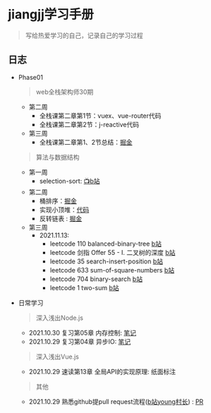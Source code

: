 # jiangjj学习手册

> 写给热爱学习的自己，记录自己的学习过程



## 日志 
- Phase01 
  > web全栈架构师30期
    - 第二周 
      - 全栈课第二章第1节：vuex、vue-router代码
      - 全栈课第二章第2节：j-reactive代码
   - 第三周 
      - 全栈课第二章第1、2节总结：[掘金](https://juejin.cn/post/7028094049697398797)


        
  > 算法与数据结构
   - 第一周
      - selection-sort: [📺b站](https://www.bilibili.com/video/BV1vh41187WG?spm_id_from=333.999.0.0)
   - 第二周
      - 桶排序：[掘金](https://juejin.cn/post/7026750529673887780)
      - 实现小顶堆：[代码](https://github.com/rhythm022/jiangjj-frontend-studybook/blob/main/algorithm/02-%E5%B0%8F%E9%A1%B6%E5%A0%86.js)
      - 反转链表 : [掘金](https://juejin.cn/post/7027331088104194056)
  - 第三周 
    - 2021.11.13:
         - leetcode 110 balanced-binary-tree [b站](https://www.bilibili.com/video/BV14L4y1v7tC?spm_id_from=333.999.0.0)
         - leetcode 剑指 Offer 55 - I. 二叉树的深度 [b站](https://www.bilibili.com/video/BV11L411u7eF?spm_id_from=333.999.0.0)
         - leetcode 35 search-insert-position [b站](https://www.bilibili.com/video/BV1Bq4y1u7EY?spm_id_from=333.999.0.0)
         - leetcode 633 sum-of-square-numbers [b站](https://www.bilibili.com/video/BV1jY411x7Yj?spm_id_from=333.999.0.0)
         - leetcode 704 binary-search [b站](https://www.bilibili.com/video/BV1Jq4y167Ea?spm_id_from=333.999.0.0)
         - leetcode 1 two-sum [b站](https://www.bilibili.com/video/BV1sq4y1u7Ay?spm_id_from=333.999.0.0)
     

 
 
 
 
 
 
 
 
 
 
 
 
 
 
 

- 日常学习
  > 深入浅出Node.js
    - 2021.10.30 复习第05章 内存控制: [笔记](https://github.com/rhythm022/2020-learning/blob/master/2021-nodejs/Untitled.ipynb)    
    - 2021.10.29 复习第04章 异步IO: [笔记](https://github.com/rhythm022/2020-learning/blob/master/2021-nodejs/Untitled.ipynb)    
  > 深入浅出Vue.js
    - 2021.10.29 速读第13章 全局API的实现原理: 纸面标注
  > 其他
    - 2021.10.29 熟悉github提pull request流程([b站young村长](https://www.bilibili.com/video/BV1Ev411J77h/)) : [PR](https://github.com/su37josephxia/wheel-awesome/pull/169)

